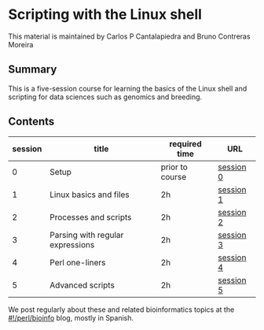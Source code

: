 # Scripting with the Linux shell

This material is maintained by Carlos P Cantalapiedra and Bruno Contreras Moreira

##  Summary

This is a five-session course for learning the basics of the Linux shell and scripting for data sciences such as genomics and breeding.

## Contents

|session|title|required time|URL|
|-------|-----|-------------|---|
|0|Setup|prior to course|[session 0](./session0.md)|
|1|Linux basics and files|2h|[session 1](./session1.md)|
|2|Processes and scripts|2h|[session 2](./session2.md)|
|3|Parsing with regular expressions|2h|[session 3](./session3.md)|
|4|Perl one-liners|2h|[session 4](./session4.md)|
|5|Advanced scripts|2h|[session 5](./session5.md)|

We post regularly about these and related bioinformatics topics at the [#!/perl/bioinfo](https://bioinfoperl.blogspot.com) blog, mostly in Spanish.

